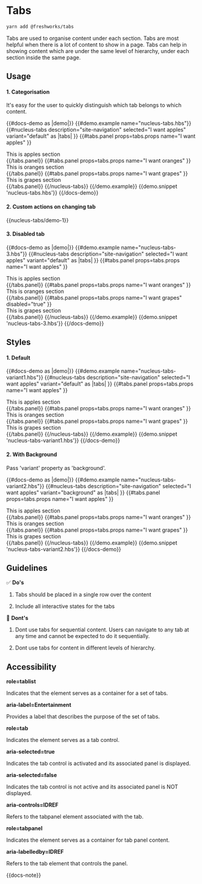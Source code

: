 # Tabs

```sh
yarn add @freshworks/tabs
```

Tabs are used to organise content under each section. Tabs are most helpful when there is a lot of content to show in a page. Tabs can help in showing content which are under the same level of hierarchy, under each section inside the same page.

## Usage

#### 1. Categorisation

It's easy for the user to quickly distinguish which tab belongs to which content.

{{#docs-demo as |demo|}}
  {{#demo.example name="nucleus-tabs.hbs"}}
    {{#nucleus-tabs 
        description="site-navigation" 
        selected="I want apples" 
        variant="default" as |tabs| }}
      {{#tabs.panel props=tabs.props name="I want apples" }}
        <div>This is apples section</div>
      {{/tabs.panel}}
      {{#tabs.panel props=tabs.props name="I want oranges" }}
        <div>This is oranges section</div>
      {{/tabs.panel}}
      {{#tabs.panel props=tabs.props name="I want grapes" }}
        <div>This is grapes section</div>
      {{/tabs.panel}}
    {{/nucleus-tabs}}
  {{/demo.example}}
  {{demo.snippet 'nucleus-tabs.hbs'}}
{{/docs-demo}}

#### 2. Custom actions on changing tab

{{nucleus-tabs/demo-1}}

#### 3. Disabled tab

{{#docs-demo as |demo|}}
  {{#demo.example name="nucleus-tabs-3.hbs"}}
    {{#nucleus-tabs 
        description="site-navigation" 
        selected="I want apples" 
        variant="default" as |tabs| }}
      {{#tabs.panel props=tabs.props name="I want apples" }}
        <div>This is apples section</div>
      {{/tabs.panel}}
      {{#tabs.panel props=tabs.props name="I want oranges" }}
        <div>This is oranges section</div>
      {{/tabs.panel}}
      {{#tabs.panel props=tabs.props name="I want grapes" disabled="true" }}
        <div>This is grapes section</div>
      {{/tabs.panel}}
    {{/nucleus-tabs}}
  {{/demo.example}}
  {{demo.snippet 'nucleus-tabs-3.hbs'}}
{{/docs-demo}}

## Styles

#### 1. Default 

{{#docs-demo as |demo|}}
  {{#demo.example name="nucleus-tabs-variant1.hbs"}}
    {{#nucleus-tabs 
        description="site-navigation" 
        selected="I want apples" 
        variant="default" as |tabs| }}
      {{#tabs.panel props=tabs.props name="I want apples" }}
        <div>This is apples section</div>
      {{/tabs.panel}}
      {{#tabs.panel props=tabs.props name="I want oranges" }}
        <div>This is oranges section</div>
      {{/tabs.panel}}
      {{#tabs.panel props=tabs.props name="I want grapes" }}
        <div>This is grapes section</div>
      {{/tabs.panel}}
    {{/nucleus-tabs}}
  {{/demo.example}}
  {{demo.snippet 'nucleus-tabs-variant1.hbs'}}
{{/docs-demo}}



#### 2. With Background 
Pass 'variant' property as 'background'.

{{#docs-demo as |demo|}}
  {{#demo.example name="nucleus-tabs-variant2.hbs"}}
    {{#nucleus-tabs 
        description="site-navigation" 
        selected="I want apples" 
        variant="background" as |tabs| }}
      {{#tabs.panel props=tabs.props name="I want apples" }}
        <div>This is apples section</div>
      {{/tabs.panel}}
      {{#tabs.panel props=tabs.props name="I want oranges" }}
        <div>This is oranges section</div>
      {{/tabs.panel}}
      {{#tabs.panel props=tabs.props name="I want grapes" }}
        <div>This is grapes section</div>
      {{/tabs.panel}}
    {{/nucleus-tabs}}
  {{/demo.example}}
  {{demo.snippet 'nucleus-tabs-variant2.hbs'}}
{{/docs-demo}}


## Guidelines

✅ **Do's**

1. Tabs should be placed in a single row over the content

2. Include all interactive states for the tabs


🚫 **Dont's**

1. Dont use tabs for sequential content. Users can navigate to any tab at any time and cannot be expected to do it sequentially.

2. Dont use tabs for content in different levels of hierarchy.

## Accessibility

__role=tablist__

Indicates that the element serves as a container for a set of tabs.

__aria-label=Entertainment__

Provides a label that describes the purpose of the set of tabs.


__role=tab__

Indicates the element serves as a tab control.

__aria-selected=true__

Indicates the tab control is activated and its associated panel is displayed.

__aria-selected=false__

Indicates the tab control is not active and its associated panel is NOT displayed.

__aria-controls=IDREF__

Refers to the tabpanel element associated with the tab.


__role=tabpanel__

Indicates the element serves as a container for tab panel content.

__aria-labelledby=IDREF__ 

Refers to the tab element that controls the panel.

{{docs-note}}